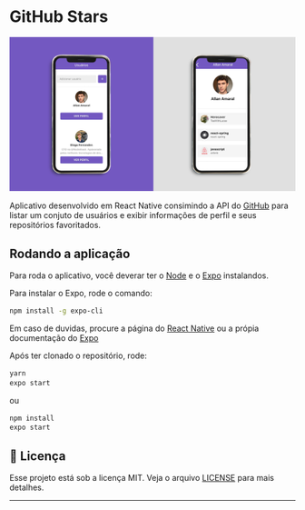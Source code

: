 # GitHub Stars

![Mockup](.github/github-stars.png)

Aplicativo desenvolvido em React Native consimindo a API do [GitHub](https://api.github.com/) para listar um conjuto de usuários e exibir informações de perfil e seus repositórios favoritados.

## Rodando a aplicação
Para roda o aplicativo, você deverar ter o [Node](https://nodejs.org/en/download/) e o [Expo](https://facebook.github.io/react-native/docs/getting-started) instalandos. 

Para instalar o Expo, rode o comando:
```sh
npm install -g expo-cli
```
Em caso de duvidas, procure a página do [React Native](https://facebook.github.io/react-native/) ou a própia documentação do [Expo](https://docs.expo.io/versions/latest/get-started/installation/)

Após ter clonado o repositório, rode:
```sh
yarn
expo start
```
ou
```sh
npm install
expo start
```

## :memo: Licença

Esse projeto está sob a licença MIT. Veja o arquivo [LICENSE](LICENSE) para mais detalhes.

---